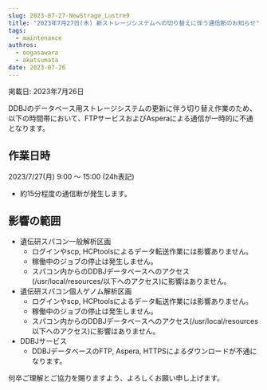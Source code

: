 ```yaml
---
slug: 2023-07-27-NewStrage_Lustre9
title: "2023年7月27日(木) 新ストレージシステムへの切り替えに伴う通信断のお知らせ"
tags:
  - maintenance
authros:
  - oogasawara
  - akatsumata
date: 2023-07-26
---
```


掲載日: 2023年7月26日


DDBJのデータベース用ストレージシステムの更新に伴う切り替え作業のため、以下の時間帯において、FTPサービスおよびAsperaによる通信が一時的に不通となります。


## 作業日時

2023/7/27(月) 9:00 ～ 15:00 (24h表記)
- 約15分程度の通信断が発生します。


## 影響の範囲

- 遺伝研スパコン一般解析区画
  - ログインやscp, HCPtoolsによるデータ転送作業には影響ありません。
  - 稼働中のジョブの停止は発生しません。
  - スパコン内からのDDBJデータベースへのアクセス(/usr/local/resources/以下へのアクセス)に影響はありません。
- 遺伝研スパコン個人ゲノム解析区画
  - ログインやscp, HCPtoolsによるデータ転送作業には影響ありません。
  - 稼働中のジョブの停止は発生しません。
  - スパコン内からのDDBJデータベースへのアクセス(/usr/local/resources以下へのアクセス)に影響はありません。
- DDBJサービス
  - DDBJデータベースのFTP, Aspera, HTTPSによるダウンロードが不通になります。


何卒ご理解とご協力を賜りますよう、よろしくお願い申し上げます。

